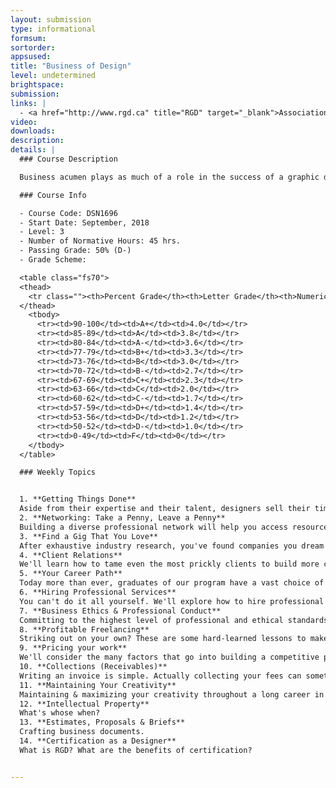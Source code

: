 ```yaml
---
layout: submission
type: informational
formsum:
sortorder:
appsused:
title: "Business of Design"
level: undetermined
brightspace: 
submission:
links: |
  - <a href="http://www.rgd.ca" title="RGD" target="_blank">Association of Registered Graphic Designers of Ontario</a>
video: 
downloads: 
description: 
details: |
  ### Course Description

  Business acumen plays as much of a role in the success of a graphic designer as do mastery of colour, layout and typography. Students interact with industry professionals who share their current, in-depth knowledge in their area of expertise. Guest lectures allow students to acquire the latest relevant and specialized knowledge about finance, intellectual property, ethics, employment and more. Through case studies, group activities and quizzes, students take steps towards gainful employment or even starting their own graphic design firm.

  ### Course Info

  - Course Code: DSN1696
  - Start Date: September, 2018
  - Level: 3
  - Number of Normative Hours: 45 hrs.
  - Passing Grade: 50% (D-)
  - Grade Scheme:

  <table class="fs70">
  <thead>
    <tr class=""><th>Percent Grade</th><th>Letter Grade</th><th>Numeric Grade</th></tr>
  </thead>
    <tbody>
      <tr><td>90-100</td><td>A+</td><td>4.0</td></tr>
      <tr><td>85-89</td><td>A</td><td>3.8</td></tr>
      <tr><td>80-84</td><td>A-</td><td>3.6</td></tr>
      <tr><td>77-79</td><td>B+</td><td>3.3</td></tr>
      <tr><td>73-76</td><td>B</td><td>3.0</td></tr>
      <tr><td>70-72</td><td>B-</td><td>2.7</td></tr>
      <tr><td>67-69</td><td>C+</td><td>2.3</td></tr>
      <tr><td>63-66</td><td>C</td><td>2.0</td></tr>
      <tr><td>60-62</td><td>C-</td><td>1.7</td></tr>
      <tr><td>57-59</td><td>D+</td><td>1.4</td></tr>
      <tr><td>53-56</td><td>D</td><td>1.2</td></tr>
      <tr><td>50-52</td><td>D-</td><td>1.0</td></tr>
      <tr><td>0-49</td><td>F</td><td>0</td></tr>
    </tbody>
  </table>

  ### Weekly Topics


  1. **Getting Things Done**
  Aside from their expertise and their talent, designers sell their time. We'll learn to maximize our productivity.
  2. **Networking: Take a Penny, Leave a Penny**
  Building a diverse professional network will help you access resources you couldn't find otherwise. You'll also be able to offer support to others, which can be a reward in itself.
  3. **Find a Gig That You Love**
  After exhaustive industry research, you've found companies you dream of working for. Where do you go from here? Portfolio, interview, followup, etc... Oh, my!
  4. **Client Relations**
  We'll learn how to tame even the most prickly clients to build more collegial relationships.
  5. **Your Career Path**
  Today more than ever, graduates of our program have a vast choice of design disciplines available to them. We'll help you carve out a path for maximum professional fulfillment.
  6. **Hiring Professional Services**
  You can't do it all yourself. We'll explore how to hire professional services such as photographers, writers, translators and even accountants.
  7. **Business Ethics & Professional Conduct**
  Committing to the highest level of professional and ethical standards will get you a clear conscience, guaranty work you can be proud of and keep you out legal trouble.
  8. **Profitable Freelancing**
  Striking out on your own? These are some hard-learned lessons to make sure you prosper.
  9. **Pricing your work**
  We'll consider the many factors that go into building a competitive price list.
  10. **Collections (Receivables)**
  Writing an invoice is simple. Actually collecting your fees can sometimes be challenging.
  11. **Maintaining Your Creativity**
  Maintaining & maximizing your creativity throughout a long career in design.
  12. **Intellectual Property**
  What's whose when?
  13. **Estimates, Proposals & Briefs**
  Crafting business documents.
  14. **Certification as a Designer**
  What is RGD? What are the benefits of certification?


---
```

